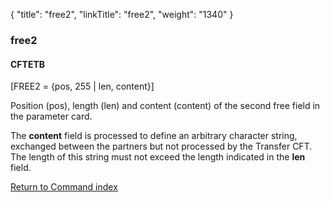 {
    "title": "free2",
    "linkTitle": "free2",
    "weight": "1340"
}<span id="free2"></span>

### free2

#### CFTETB

\[FREE2 = {pos, 255 | len,
content}\]

Position (pos), length (len) and content (content) of the second free
field in the parameter card.

The **content** field is processed
to define an arbitrary character string, exchanged between the partners
but not processed by the  <span class="mc-variable axway_variables.Component_Short_Name variable">Transfer CFT</span>. The length of this string
must not exceed the length indicated in the <span style="font-weight: bold;">len</span>
field.

[Return to Command index](../../)

